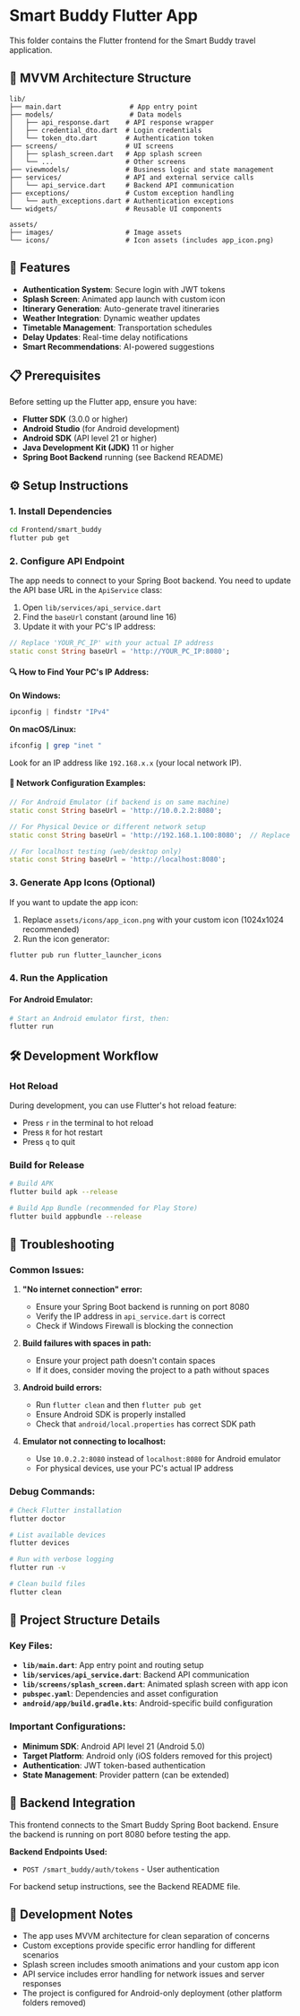 # Smart Buddy Flutter App

This folder contains the Flutter frontend for the Smart Buddy travel application.

## 📱 MVVM Architecture Structure

```
lib/
├── main.dart                 # App entry point
├── models/                   # Data models
│   ├── api_response.dart    # API response wrapper
│   ├── credential_dto.dart  # Login credentials
│   └── token_dto.dart       # Authentication token
├── screens/                 # UI screens
│   ├── splash_screen.dart   # App splash screen
│   └── ...                  # Other screens
├── viewmodels/              # Business logic and state management
├── services/                # API and external service calls
│   └── api_service.dart     # Backend API communication
├── exceptions/              # Custom exception handling
│   └── auth_exceptions.dart # Authentication exceptions
└── widgets/                 # Reusable UI components

assets/
├── images/                  # Image assets
└── icons/                   # Icon assets (includes app_icon.png)
```

## 🚀 Features

- **Authentication System**: Secure login with JWT tokens
- **Splash Screen**: Animated app launch with custom icon
- **Itinerary Generation**: Auto-generate travel itineraries
- **Weather Integration**: Dynamic weather updates
- **Timetable Management**: Transportation schedules
- **Delay Updates**: Real-time delay notifications
- **Smart Recommendations**: AI-powered suggestions

## 📋 Prerequisites

Before setting up the Flutter app, ensure you have:

- **Flutter SDK** (3.0.0 or higher)
- **Android Studio** (for Android development)
- **Android SDK** (API level 21 or higher)
- **Java Development Kit (JDK)** 11 or higher
- **Spring Boot Backend** running (see Backend README)

## ⚙️ Setup Instructions

### 1. Install Dependencies

```bash
cd Frontend/smart_buddy
flutter pub get
```

### 2. Configure API Endpoint

The app needs to connect to your Spring Boot backend. You need to update the API base URL in the `ApiService` class:

1. Open `lib/services/api_service.dart`
2. Find the `baseUrl` constant (around line 16)
3. Update it with your PC's IP address:

```dart
// Replace 'YOUR_PC_IP' with your actual IP address
static const String baseUrl = 'http://YOUR_PC_IP:8080';
```

#### 🔍 How to Find Your PC's IP Address:

**On Windows:**
```powershell
ipconfig | findstr "IPv4"
```

**On macOS/Linux:**
```bash
ifconfig | grep "inet "
```

Look for an IP address like `192.168.x.x` (your local network IP).

#### 📱 Network Configuration Examples:

```dart
// For Android Emulator (if backend is on same machine)
static const String baseUrl = 'http://10.0.2.2:8080';

// For Physical Device or different network setup
static const String baseUrl = 'http://192.168.1.100:8080';  // Replace with your PC's IP

// For localhost testing (web/desktop only)
static const String baseUrl = 'http://localhost:8080';
```

### 3. Generate App Icons (Optional)

If you want to update the app icon:

1. Replace `assets/icons/app_icon.png` with your custom icon (1024x1024 recommended)
2. Run the icon generator:

```bash
flutter pub run flutter_launcher_icons
```

### 4. Run the Application

#### For Android Emulator:
```bash
# Start an Android emulator first, then:
flutter run
```


## 🛠️ Development Workflow

### Hot Reload
During development, you can use Flutter's hot reload feature:
- Press `r` in the terminal to hot reload
- Press `R` for hot restart
- Press `q` to quit

### Build for Release
```bash
# Build APK
flutter build apk --release

# Build App Bundle (recommended for Play Store)
flutter build appbundle --release
```

## 🔧 Troubleshooting

### Common Issues:

1. **"No internet connection" error:**
   - Ensure your Spring Boot backend is running on port 8080
   - Verify the IP address in `api_service.dart` is correct
   - Check if Windows Firewall is blocking the connection

2. **Build failures with spaces in path:**
   - Ensure your project path doesn't contain spaces
   - If it does, consider moving the project to a path without spaces

3. **Android build errors:**
   - Run `flutter clean` and then `flutter pub get`
   - Ensure Android SDK is properly installed
   - Check that `android/local.properties` has correct SDK path

4. **Emulator not connecting to localhost:**
   - Use `10.0.2.2:8080` instead of `localhost:8080` for Android emulator
   - For physical devices, use your PC's actual IP address

### Debug Commands:
```bash
# Check Flutter installation
flutter doctor

# List available devices
flutter devices

# Run with verbose logging
flutter run -v

# Clean build files
flutter clean
```

## 📁 Project Structure Details

### Key Files:
- **`lib/main.dart`**: App entry point and routing setup
- **`lib/services/api_service.dart`**: Backend API communication
- **`lib/screens/splash_screen.dart`**: Animated splash screen with app icon
- **`pubspec.yaml`**: Dependencies and asset configuration
- **`android/app/build.gradle.kts`**: Android-specific build configuration

### Important Configurations:
- **Minimum SDK**: Android API level 21 (Android 5.0)
- **Target Platform**: Android only (iOS folders removed for this project)
- **Authentication**: JWT token-based authentication
- **State Management**: Provider pattern (can be extended)

## 🔗 Backend Integration

This frontend connects to the Smart Buddy Spring Boot backend. Ensure the backend is running on port 8080 before testing the app.

**Backend Endpoints Used:**
- `POST /smart_buddy/auth/tokens` - User authentication

For backend setup instructions, see the Backend README file.

## 📝 Development Notes

- The app uses MVVM architecture for clean separation of concerns
- Custom exceptions provide specific error handling for different scenarios
- Splash screen includes smooth animations and your custom app icon
- API service includes error handling for network issues and server responses
- The project is configured for Android-only deployment (other platform folders removed)
